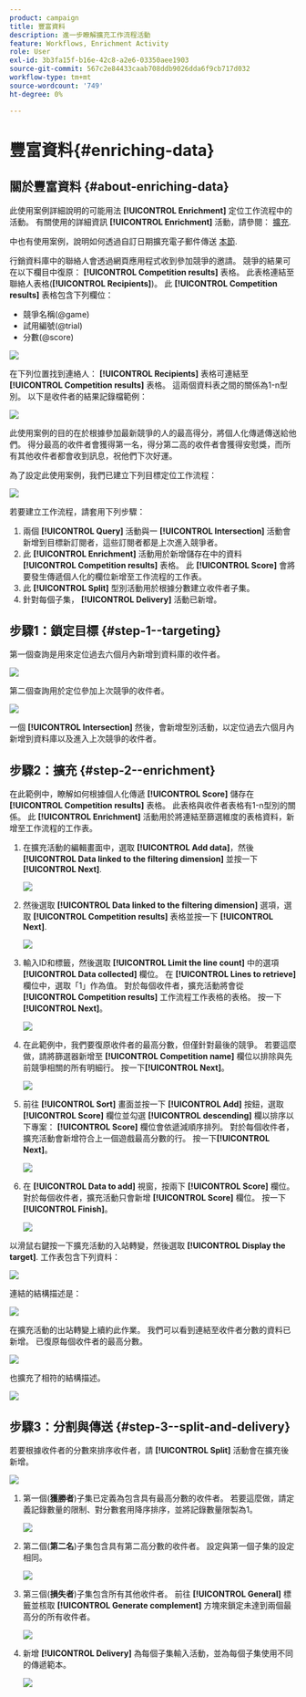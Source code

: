 ```yaml
---
product: campaign
title: 豐富資料
description: 進一步瞭解擴充工作流程活動
feature: Workflows, Enrichment Activity
role: User
exl-id: 3b3fa15f-b16e-42c8-a2e6-03350aee1903
source-git-commit: 567c2e84433caab708ddb9026dda6f9cb717d032
workflow-type: tm+mt
source-wordcount: '749'
ht-degree: 0%

---
```


# 豐富資料{#enriching-data}



## 關於豐富資料 {#about-enriching-data}

此使用案例詳細說明的可能用法 **[!UICONTROL Enrichment]** 定位工作流程中的活動。 有關使用的詳細資訊 **[!UICONTROL Enrichment]** 活動，請參閱： [擴充](enrichment.md).

中也有使用案例，說明如何透過自訂日期擴充電子郵件傳送 [本節](email-enrichment-with-custom-date-fields.md).

行銷資料庫中的聯絡人會透過網頁應用程式收到參加競爭的邀請。 競爭的結果可在以下欄目中復原： **[!UICONTROL Competition results]** 表格。 此表格連結至聯絡人表格(**[!UICONTROL Recipients]**)。 此 **[!UICONTROL Competition results]** 表格包含下列欄位：

* 競爭名稱(@game)
* 試用編號(@trial)
* 分數(@score)

![](assets/uc1_enrich_1.png)

在下列位置找到連絡人： **[!UICONTROL Recipients]** 表格可連結至 **[!UICONTROL Competition results]** 表格。 這兩個資料表之間的關係為1-n型別。 以下是收件者的結果記錄檔範例：

![](assets/uc1_enrich_2.png)

此使用案例的目的在於根據參加最新競爭的人的最高得分，將個人化傳遞傳送給他們。 得分最高的收件者會獲得第一名，得分第二高的收件者會獲得安慰獎，而所有其他收件者都會收到訊息，祝他們下次好運。

為了設定此使用案例，我們已建立下列目標定位工作流程：

![](assets/uc1_enrich_3.png)

若要建立工作流程，請套用下列步驟：

1. 兩個 **[!UICONTROL Query]** 活動與一 **[!UICONTROL Intersection]** 活動會新增到目標新訂閱者，這些訂閱者都是上次進入競爭者。
1. 此 **[!UICONTROL Enrichment]** 活動用於新增儲存在中的資料 **[!UICONTROL Competition results]** 表格。 此 **[!UICONTROL Score]** 會將要發生傳遞個人化的欄位新增至工作流程的工作表。
1. 此 **[!UICONTROL Split]** 型別活動用於根據分數建立收件者子集。
1. 針對每個子集， **[!UICONTROL Delivery]** 活動已新增。

## 步驟1：鎖定目標 {#step-1--targeting}

第一個查詢是用來定位過去六個月內新增到資料庫的收件者。

![](assets/uc1_enrich_4.png)

第二個查詢用於定位參加上次競爭的收件者。

![](assets/uc1_enrich_5.png)

一個 **[!UICONTROL Intersection]** 然後，會新增型別活動，以定位過去六個月內新增到資料庫以及進入上次競爭的收件者。

## 步驟2：擴充 {#step-2--enrichment}

在此範例中，瞭解如何根據個人化傳遞 **[!UICONTROL Score]** 儲存在 **[!UICONTROL Competition results]** 表格。 此表格與收件者表格有1-n型別的關係。 此 **[!UICONTROL Enrichment]** 活動用於將連結至篩選維度的表格資料，新增至工作流程的工作表。

1. 在擴充活動的編輯畫面中，選取 **[!UICONTROL Add data]**，然後 **[!UICONTROL Data linked to the filtering dimension]** 並按一下 **[!UICONTROL Next]**.

   ![](assets/uc1_enrich_6.png)

1. 然後選取 **[!UICONTROL Data linked to the filtering dimension]** 選項，選取 **[!UICONTROL Competition results]** 表格並按一下 **[!UICONTROL Next]**.

   ![](assets/uc1_enrich_7.png)

1. 輸入ID和標籤，然後選取 **[!UICONTROL Limit the line count]** 中的選項 **[!UICONTROL Data collected]** 欄位。 在 **[!UICONTROL Lines to retrieve]** 欄位中，選取「1」作為值。 對於每個收件者，擴充活動將會從 **[!UICONTROL Competition results]** 工作流程工作表格的表格。 按一下&#x200B;**[!UICONTROL Next]**。

   ![](assets/uc1_enrich_8.png)

1. 在此範例中，我們要復原收件者的最高分數，但僅針對最後的競爭。 若要這麼做，請將篩選器新增至 **[!UICONTROL Competition name]** 欄位以排除與先前競爭相關的所有明細行。 按一下&#x200B;**[!UICONTROL Next]**。

   ![](assets/uc1_enrich_9.png)

1. 前往 **[!UICONTROL Sort]** 畫面並按一下 **[!UICONTROL Add]** 按鈕，選取 **[!UICONTROL Score]** 欄位並勾選 **[!UICONTROL descending]** 欄以排序以下專案： **[!UICONTROL Score]** 欄位會依遞減順序排列。 對於每個收件者，擴充活動會新增符合上一個遊戲最高分數的行。 按一下&#x200B;**[!UICONTROL Next]**。

   ![](assets/uc1_enrich_10.png)

1. 在 **[!UICONTROL Data to add]** 視窗，按兩下 **[!UICONTROL Score]** 欄位。 對於每個收件者，擴充活動只會新增 **[!UICONTROL Score]** 欄位。 按一下&#x200B;**[!UICONTROL Finish]**。

   ![](assets/uc1_enrich_11.png)

以滑鼠右鍵按一下擴充活動的入站轉變，然後選取 **[!UICONTROL Display the target]**. 工作表包含下列資料：

![](assets/uc1_enrich_13.png)

連結的結構描述是：

![](assets/uc1_enrich_15.png)

在擴充活動的出站轉變上續約此作業。 我們可以看到連結至收件者分數的資料已新增。 已復原每個收件者的最高分數。

![](assets/uc1_enrich_12.png)

也擴充了相符的結構描述。

![](assets/uc1_enrich_14.png)

## 步驟3：分割與傳送 {#step-3--split-and-delivery}

若要根據收件者的分數來排序收件者，請 **[!UICONTROL Split]** 活動會在擴充後新增。

![](assets/uc1_enrich_18.png)

1. 第一個(**獲勝者**)子集已定義為包含具有最高分數的收件者。 若要這麼做，請定義記錄數量的限制、對分數套用降序排序，並將記錄數量限製為1。

   ![](assets/uc1_enrich_16.png)

1. 第二個(**第二名**)子集包含具有第二高分數的收件者。 設定與第一個子集的設定相同。

   ![](assets/uc1_enrich_17.png)

1. 第三個(**損失者**)子集包含所有其他收件者。 前往 **[!UICONTROL General]** 標籤並核取 **[!UICONTROL Generate complement]** 方塊來鎖定未達到兩個最高分的所有收件者。

   ![](assets/uc1_enrich_19.png)

1. 新增 **[!UICONTROL Delivery]** 為每個子集輸入活動，並為每個子集使用不同的傳遞範本。

   ![](assets/uc1_enrich_20.png)
